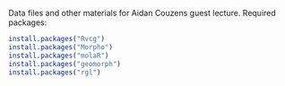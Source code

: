 Data files and other materials for Aidan Couzens guest lecture. Required packages:

```r
install.packages("Rvcg")
install.packages("Morpho")
install.packages("molaR")
install.packages("geomorph")
install.packages("rgl")
```
